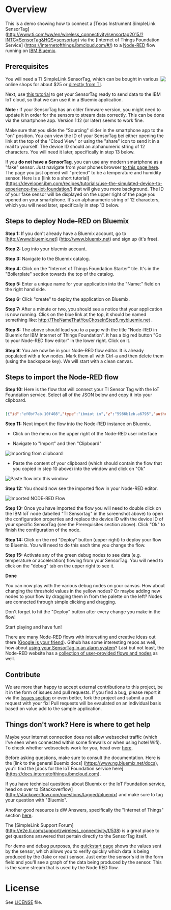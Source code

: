 # Overview

This is a demo showing how to connect a [Texas Instrument SimpleLink SensorTag] (http://www.ti.com/ww/en/wireless_connectivity/sensortag2015/?INTC=SensorTag&HQS=sensortag) via the [Internet of Things Foundation Service] (https://internetofthings.ibmcloud.com/#/) to a [Node-RED](http://nodered.org/) flow running on [IBM Bluemix](http://www.bluemix.net).


## Prerequisites

<img align="right" src="images/SensorTag.jpg">

You will need a TI SimpleLink SensorTag, which can be bought in various online shops for about $25 or [directly from TI](https://store.ti.com/AddToCart_TI.aspx?p=CC2650STK).

Next, use [this tutorial](https://developer.ibm.com/recipes/tutorials/connect-a-cc2650-sensortag-to-the-iot-foundations-quickstart) to get your SensorTag ready to send data to the IBM IoT cloud, so that we can use it in a Bluemix application.

**Note :** If your SensorTag has an older firmware version, you might need to update it in order for the sensors to stream data correctly. This can be done via the smartphone app. Version 1.12 (or later) seems to work fine.

Make sure that you slide the "Sourcing" slider in the smartphone app to the "on" position. You can view the ID of your SensorTag bei either opening the link at the top of the "Cloud View" or using the "share" icon to send it in a mail to yourself. The device ID should an alphanumeric string of 12 characters. You will need it later, specifically in step 13 below.

If you **do not have a SensorTag**, you can use any modern smartphone as a "fake" sensor. Just navigate from your phones browser [to this page here](https://quickstart.internetofthings.ibmcloud.com/iotsensor/). The page you just opened will "pretend" to be a temperature and humidity sensor. Here is a [link to a short tutorial] (https://developer.ibm.com/recipes/tutorials/use-the-simulated-device-to-experience-the-iot-foundation/) that will give you more background. The ID of your fake sensor will be displayed on the upper right of the page you opened on your smartphone. It's an alphanumeric string of 12 characters, which you will need later, specifically in step 13 below.

## Steps to deploy Node-RED on Bluemix

**Step 1:** If you don't already have a Bluemix account, go to [http://www.bluemix.net] (http://www.bluemix.net) and sign up (it's free).

**Step 2:** Log into your bluemix account.

**Step 3:** Navigate to the Bluemix catalog.

**Step 4:** Click on the "Internet of Things Foundation Starter" tile. It's in the "Boilerplate" section towards the top of the catalog.

**Step 5:** Enter a unique name for your application into the "Name:" field on the right hand side.

**Step 6:** Click "create" to deploy the application on Bluemix.

**Step 7:** After a minute or two, you should see a notice that your application is now running. Click on the blue link at the top, it should be named something like: http://TheNameThatYouChoseInStep5.mybluemix.net .

**Step 8:** The above should lead you to a page with the title "Node-RED in Bluemix for IBM Internet of Things Foundation". It has a big red button "Go to your Node-RED flow editor" in the lower right. Click on it.

**Step 9:** You are now be in your Node-RED flow editor. It is already populated with a few nodes. Mark them all with Ctrl-a and then delete them (using the backspace key). We will start with a clean canvas.

## Steps to import the Node-RED flow

**Step 10:** Here is the flow that will connect your TI Sensor Tag with the IoT Foundation service. Select all of the JSON below and copy it into your clipboard.

```JSON

[{"id":"ef0bf7ab.10f408","type":"ibmiot in","z":"5986b1eb.a6795","authentication":"quickstart","apiKey":"","inputType":"evt","deviceId":"yourDeviceIDgoesHere","applicationId":"","deviceType":"+","eventType":"+","commandType":"","format":"json","name":"TI Sensortag","service":"quickstart","allDevices":false,"allApplications":false,"allDeviceTypes":true,"allEvents":true,"allCommands":false,"allFormats":false,"x":106,"y":293.9999966621399,"wires":[["bd60020b.42a","50fd7462.af028c","5a8ef142.a5711"]]},{"id":"bd60020b.42a","type":"function","z":"5986b1eb.a6795","name":"Extract G-Force","func":"return {payload:msg.payload.d.gyroY};","outputs":1,"noerr":0,"x":324.5000286102295,"y":151,"wires":[["363b40a.fc9c4c","79384208.86c7bc"]]},{"id":"363b40a.fc9c4c","type":"switch","z":"5986b1eb.a6795","name":"G-Force Threshold","property":"payload","propertyType":"msg","rules":[{"t":"btwn","v":"-30","vt":"num","v2":"30","v2t":"num"},{"t":"else"}],"checkall":"true","outputs":2,"x":577.5000286102295,"y":151,"wires":[["bc737021.438c9"],["ea7fd4c8.158028"]]},{"id":"baa3a839.455c58","type":"debug","z":"5986b1eb.a6795","name":"Status","active":true,"complete":"payload","x":992.5000286102295,"y":140,"wires":[]},{"id":"50fd7462.af028c","type":"debug","z":"5986b1eb.a6795","name":"Raw Device Data","active":false,"console":"false","complete":"true","x":311.5,"y":293.9999966621399,"wires":[]},{"id":"bc737021.438c9","type":"template","z":"5986b1eb.a6795","name":"No fall detected","field":"","template":"G-Force ({{payload}}) within safe limits","x":804.5000286102295,"y":89,"wires":[["baa3a839.455c58"]]},{"id":"ea7fd4c8.158028","type":"template","z":"5986b1eb.a6795","name":"Fall detected","field":"","template":"G-Force ({{payload}}) critical","x":808.5000286102295,"y":196,"wires":[["baa3a839.455c58"]]},{"id":"79384208.86c7bc","type":"debug","z":"5986b1eb.a6795","name":"G-Force","active":false,"console":"false","complete":"payload","x":548.9999980926514,"y":75,"wires":[]},{"id":"5a8ef142.a5711","type":"function","z":"5986b1eb.a6795","name":"Extract Temperature","func":"return {payload:msg.payload.d.objectTemp};","outputs":1,"noerr":0,"x":323.0952434539795,"y":437.337890625,"wires":[["474fc269.b8b03c","1bc3a62d.e43c5a"]]},{"id":"a19475be.5e6b88","type":"debug","z":"5986b1eb.a6795","name":"Status","active":true,"console":"false","complete":"payload","x":1016.3809623718262,"y":408.33790922164917,"wires":[]},{"id":"474fc269.b8b03c","type":"switch","z":"5986b1eb.a6795","name":"Temperature Threshold","property":"payload","rules":[{"t":"lt","v":"27"},{"t":"else"}],"checkall":"true","outputs":2,"x":558.3809623718262,"y":407.33790922164917,"wires":[["88bf71de.77409"],["f333c757.0ccc38"]]},{"id":"f333c757.0ccc38","type":"template","z":"5986b1eb.a6795","name":"Temperature too high","field":"","template":"Temperature ({{payload}}) is too high!","x":839.3809623718262,"y":455.33790922164917,"wires":[["a19475be.5e6b88"]]},{"id":"88bf71de.77409","type":"template","z":"5986b1eb.a6795","name":"Temperature safe","field":"","template":"Temperature ({{payload}}) within safe limits","x":834.3809623718262,"y":351.33790922164917,"wires":[["a19475be.5e6b88"]]},{"id":"1bc3a62d.e43c5a","type":"debug","z":"5986b1eb.a6795","name":"Temperature","active":false,"console":"false","complete":"payload","x":536.3809623718262,"y":496.33790159225464,"wires":[]}]

```

**Step 11:** Next import the flow into the Node-RED instance on Bluemix.

- Click on the menu on the upper right of the Node-RED user interface

- Navigate to "Import" and then "Clipboard"

![Importing from clipboard](import-from-clipboard.jpg)

- Paste the content of your clipboard (which should contain the flow that you copied in step 10 above) into the window and click on "Ok"

![Paste flow into this window](import-window.jpg)

**Step 12:** You should now see the imported flow in your Node-RED editor.

![Imported NODE-RED Flow](screenshot-node-red-flow.jpg)

**Step 13:** Once you have imported the flow you will need to double click on the IBM IoT node (labelled "TI Sensortag" in the screenshot above) to open the configuration properties and replace the device ID with the device ID of your specific SensorTag (see the Prerequisites section above). Click "Ok" to finish the configuration of the node.

**Step 14:** Click on the red "Deploy" button (upper right) to deploy your flow to Bluemix. You will need to do this each time you change the flow.

**Step 15:** Activate any of the green debug nodes to see data (e.g. temperature or acceleration) flowing from your SensorTag. You will need to click on the "debug" tab on the upper right to see it.

**Done**

You can now play with the various debug nodes on your canvas. How about changing the threshold values in the yellow nodes? Or maybe adding new nodes to your flow by dragging them in from the palette on the left? Nodes are connected through simple clicking and dragging.

Don't forget to hit the "Deploy" button after every change you make in the flow!

Start playing and have fun!

There are many Node-RED flows with interesting and creative ideas out there ([Google is your friend](https://www.google.com/search?q=NODE-RED%20bluemix)). Github has some interesting repos as well, how about [using your SensorTag in an alarm system](https://github.com/chrrel/bluemix-alarm-system)? Last but not least, the Node-RED website has a [collection of user-provided flows and nodes](http://flows.nodered.org/) as well.

## Contribute
We are more than happy to accept external contributions to this project, be it in the form of issues and pull requests. If you find a bug, please report it via the [Issues section][issues_url] or even better, fork the project and submit a pull request with your fix! Pull requests will be evaulated on an individual basis based on value add to the sample application.


## Things don't work? Here is where to get help

Maybe your internet connection does not allow websocket traffic (which I've seen when connected within some firewalls or when using hotel Wifi). To check whether websockets work for you, head over [here](http://websocketstest.com/).

Before asking questions, make sure to consult the documentation. Here is the [link to the general Buemix docs] (https://www.ng.bluemix.net/docs), you'll find the [docs for the IoT Foundation service here] (https://docs.internetofthings.ibmcloud.com).

If you have technical questions about Bluemix or the IoT Foundation service, head on over to [Stackoverflow] (http://stackoverflow.com/questions/tagged/bluemix) and make sure to tag your question with "Bluemix".

Another good resource is dW Answers, specifically the "Internet of Things" section [here](https://developer.ibm.com/answers/smartspace/internet-of-things).

The [SimpleLink Support Forum] (http://e2e.ti.com/support/wireless_connectivity/f/538) is a great place to get questions answered that pertain directly to the SensorTag itself.

For demo and debug purposes, the [quickstart page](https://quickstart.internetofthings.ibmcloud.com/iotsensor/) shows the values sent by the sensor, which allows you to verify quickly which data is being produced by the (fake or real) sensor. Just enter the sensor's id in the form field and you'll see a graph of the data being produced by the sensor. This is the same stream that is used by the Node RED flow.

# License

See [LICENSE](LICENSE) file.

[issues_url]: https://github.com/uwefassnacht/ti-sensor-tag-demo/issues
